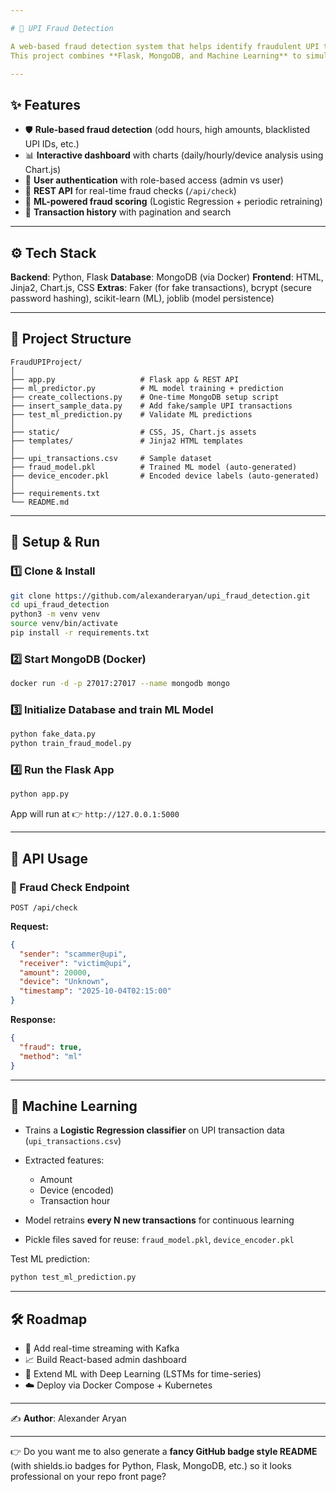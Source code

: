 ```yaml
---

# 💸 UPI Fraud Detection

A web-based fraud detection system that helps identify fraudulent UPI transactions in real time.
This project combines **Flask, MongoDB, and Machine Learning** to simulate transaction checks, flag suspicious activity, and provide an admin dashboard with analytics and visualizations.

---
```


## ✨ Features

* 🛡️ **Rule-based fraud detection** (odd hours, high amounts, blacklisted UPI IDs, etc.)
* 📊 **Interactive dashboard** with charts (daily/hourly/device analysis using Chart.js)
* 📝 **User authentication** with role-based access (admin vs user)
* 🚀 **REST API** for real-time fraud checks (`/api/check`)
* 🤖 **ML-powered fraud scoring** (Logistic Regression + periodic retraining)
* 📑 **Transaction history** with pagination and search

---

## ⚙️ Tech Stack

**Backend**: Python, Flask
**Database**: MongoDB (via Docker)
**Frontend**: HTML, Jinja2, Chart.js, CSS
**Extras**: Faker (for fake transactions), bcrypt (secure password hashing), scikit-learn (ML), joblib (model persistence)

---

## 📂 Project Structure

```
FraudUPIProject/
│
├── app.py                   # Flask app & REST API
├── ml_predictor.py          # ML model training + prediction
├── create_collections.py    # One-time MongoDB setup script
├── insert_sample_data.py    # Add fake/sample UPI transactions
├── test_ml_prediction.py    # Validate ML predictions
│
├── static/                  # CSS, JS, Chart.js assets
├── templates/               # Jinja2 HTML templates
│
├── upi_transactions.csv     # Sample dataset
├── fraud_model.pkl          # Trained ML model (auto-generated)
├── device_encoder.pkl       # Encoded device labels (auto-generated)
│
├── requirements.txt
└── README.md
```

---

## 🚀 Setup & Run

### 1️⃣ Clone & Install

```bash
git clone https://github.com/alexanderaryan/upi_fraud_detection.git
cd upi_fraud_detection
python3 -m venv venv
source venv/bin/activate
pip install -r requirements.txt
```

### 2️⃣ Start MongoDB (Docker)

```bash
docker run -d -p 27017:27017 --name mongodb mongo
```

### 3️⃣ Initialize Database and train ML Model

```bash
python fake_data.py
python train_fraud_model.py
```

### 4️⃣ Run the Flask App

```bash
python app.py
```

App will run at 👉 `http://127.0.0.1:5000`

---

## 📡 API Usage

### 🔹 Fraud Check Endpoint

`POST /api/check`

**Request:**

```json
{
  "sender": "scammer@upi",
  "receiver": "victim@upi",
  "amount": 20000,
  "device": "Unknown",
  "timestamp": "2025-10-04T02:15:00"
}
```

**Response:**

```json
{
  "fraud": true,
  "method": "ml"
}
```

---

## 🧠 Machine Learning

* Trains a **Logistic Regression classifier** on UPI transaction data (`upi_transactions.csv`)
* Extracted features:

  * Amount
  * Device (encoded)
  * Transaction hour
* Model retrains **every N new transactions** for continuous learning
* Pickle files saved for reuse: `fraud_model.pkl`, `device_encoder.pkl`

Test ML prediction:

```bash
python test_ml_prediction.py
```

---

## 🛠️ Roadmap

* 🔄 Add real-time streaming with Kafka
* 📈 Build React-based admin dashboard
* 🧩 Extend ML with Deep Learning (LSTMs for time-series)
* ☁️ Deploy via Docker Compose + Kubernetes

---

✍️ **Author**: Alexander Aryan

---

👉 Do you want me to also generate a **fancy GitHub badge style README** (with shields.io badges for Python, Flask, MongoDB, etc.) so it looks professional on your repo front page?
